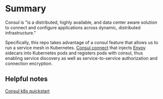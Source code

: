 # Summary

Consul is "is a distributed, highly available, and data center aware solution to connect and configure applications
across dynamic, distributed infrastructure."

Specifically, this repo takes advantage of a consul feature that allows us to run a service mesh in Kubernetes.
[Consul connect](https://www.consul.io/docs/k8s/connect) that injects [Envoy](https://www.envoyproxy.io/) sidecars into Kubernetes
pods and registers pods with consul, thus enabling service discovery as well as service-to-service authorization and
connection encryption.

## Helpful notes

[Consul k8s quickstart](https://learn.hashicorp.com/tutorials/consul/service-mesh-deploy)
